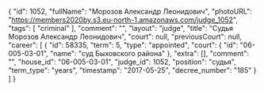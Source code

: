 {
    "id": 1052,
    "fullName": "Морозов Александр Леонидович",
    "photoURL": "https://members2020by.s3.eu-north-1.amazonaws.com/judge_1052",
    "tags": [
        "criminal"
    ],
    "comment": "",
    "layout": "judge",
    "title": "Судья Морозов Александр Леонидович",
    "court": null,
    "previousCourt": null,
    "career": [
        {
            "id": 58335,
            "term": 5,
            "type": "appointed",
            "court": {
                "id": "06-005-03-01",
                "name": "суд Быховского района"
            },
            "extra": [],
            "comment": "",
            "house_id": "06-005-03-01",
            "judge_id": 1052,
            "position": "судья",
            "term_type": "years",
            "timestamp": "2017-05-25",
            "decree_number": "185"
        }
    ]
}